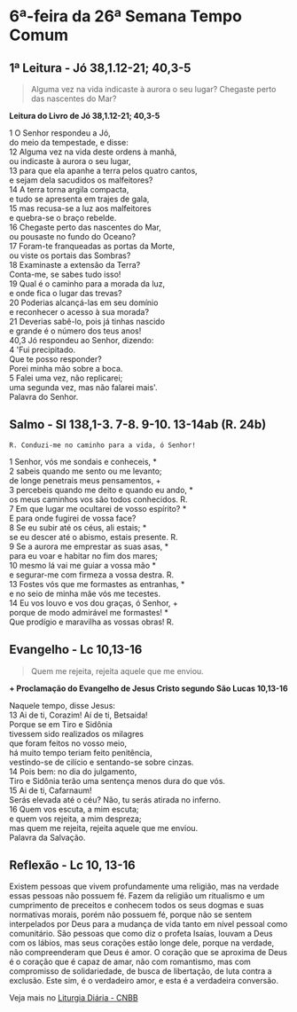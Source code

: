 # 6ª-feira da 26ª Semana Tempo Comum

## 1ª Leitura - Jó 38,1.12-21; 40,3-5

> Alguma vez na vida indicaste à aurora o seu lugar? Chegaste perto das nascentes do Mar?

**Leitura do Livro de Jó 38,1.12-21; 40,3-5**

1 O Senhor respondeu a Jó,   
 do meio da tempestade, e disse:   
12 Alguma vez na vida deste ordens à manhã,   
 ou indicaste à aurora o seu lugar,   
13 para que ela apanhe a terra pelos quatro cantos,   
 e sejam dela sacudidos os malfeitores?   
14 A terra torna argila compacta,   
 e tudo se apresenta em trajes de gala,   
15 mas recusa-se a luz aos malfeitores   
 e quebra-se o braço rebelde.   
16 Chegaste perto das nascentes do Mar,   
 ou pousaste no fundo do Oceano?   
17 Foram-te franqueadas as portas da Morte,   
 ou viste os portais das Sombras?   
18 Examinaste a extensão da Terra?   
 Conta-me, se sabes tudo isso!   
19 Qual é o caminho para a morada da luz,   
 e onde fica o lugar das trevas?   
20 Poderias alcançá-las em seu domínio   
 e reconhecer o acesso à sua morada?   
21 Deverias sabê-lo, pois já tinhas nascido   
 e grande é o número dos teus anos!   
40,3 Jó respondeu ao Senhor, dizendo:   
4 'Fui precipitado.   
 Que te posso responder?   
 Porei minha mão sobre a boca.   
5 Falei uma vez, não replicarei;   
 uma segunda vez, mas não falarei mais'.   
 Palavra do Senhor.

## Salmo - Sl 138,1-3. 7-8. 9-10. 13-14ab (R. 24b)

`R. Conduzi-me no caminho para a vida, ó Senhor!`

1 Senhor, vós me sondais e conheceis, *   
2 sabeis quando me sento ou me levanto;   
 de longe penetrais meus pensamentos, +   
3 percebeis quando me deito e quando eu ando, *   
 os meus caminhos vos são todos conhecidos. R.       
7 Em que lugar me ocultarei de vosso espírito? *   
 E para onde fugirei de vossa face?   
8 Se eu subir até os céus, ali estais; *   
 se eu descer até o abismo, estais presente. R.       
9 Se a aurora me emprestar as suas asas, *   
 para eu voar e habitar no fim dos mares;   
10 mesmo lá vai me guiar a vossa mão *   
 e segurar-me com firmeza a vossa destra. R.       
13 Fostes vós que me formastes as entranhas, *   
 e no seio de minha mãe vós me tecestes.   
14 Eu vos louvo e vos dou graças, ó Senhor, +   
 porque de modo admirável me formastes! *   
 Que prodígio e maravilha as vossas obras! R.

## Evangelho - Lc 10,13-16

> Quem me rejeita, rejeita aquele que me enviou.

**+ Proclamação do Evangelho de Jesus Cristo segundo São Lucas  10,13-16**

Naquele tempo, disse Jesus:   
13 Ai de ti, Corazim! Aí de ti, Betsaida!   
 Porque se em Tiro e Sidônia   
 tivessem sido realizados os milagres   
 que foram feitos no vosso meio,   
 há muito tempo teriam feito penitência,   
 vestindo-se de cilício e sentando-se sobre cinzas.   
14 Pois bem: no dia do julgamento,   
 Tiro e Sidônia terão uma sentença menos dura do que vós.   
15 Ai de ti, Cafarnaum!   
 Serás elevada até o céu? Não, tu serás atirada no inferno.   
16 Quem vos escuta, a mim escuta;   
 e quem vos rejeita, a mim despreza;   
 mas quem me rejeita, rejeita aquele que me enviou.   
 Palavra da Salvação.

## Reflexão - Lc 10, 13-16

Existem pessoas que vivem profundamente uma religião, mas na verdade essas pessoas não possuem fé. Fazem da religião um ritualismo e um cumprimento de preceitos e conhecem todos os seus dogmas e suas normativas morais, porém não possuem fé, porque não se sentem interpelados por Deus para a mudança de vida tanto em nível pessoal como comunitário. São pessoas que como diz o profeta Isaías, louvam a Deus com os lábios, mas seus corações estão longe dele, porque na verdade, não compreenderam que Deus é amor. O coração que se aproxima de Deus é o coração que é capaz de amar, não com romantismo, mas com compromisso de solidariedade, de busca de libertação, de luta contra a exclusão. Este sim, é o verdadeiro amor, e esta é a verdadeira conversão.

Veja mais no [Liturgia Diária - CNBB](http://liturgiadiaria.cnbb.org.br/app/user/user/UserView.php?ano=2016&mes=9&dia=30)